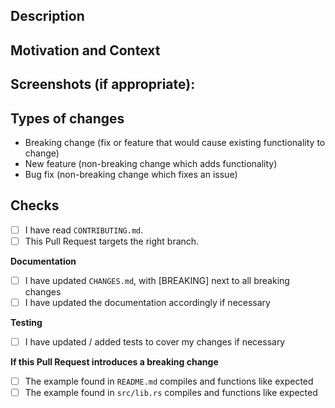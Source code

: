 <!--- Provide a general summary of your changes in the Title above -->

## Description
<!--- Describe your changes in detail -->

## Motivation and Context
<!--- Why is this change required? What problem does it solve? -->
<!--- If it fixes an open issue, please link to the issue here. -->

## Screenshots (if appropriate):
<!--- You can drag image files into GitHub's edit-window -->

## Types of changes
<!--- What types of changes does your code introduce? Remove all those that do not apply -->
- Breaking change (fix or feature that would cause existing functionality to change)
- New feature (non-breaking change which adds functionality)
- Bug fix (non-breaking change which fixes an issue)

## Checks
<!--- Go over all the following points, and put an `x` in all the boxes that apply. -->
<!--- If you're unsure about any of these, don't hesitate to ask. We're here to help! -->
- [ ] I have read `CONTRIBUTING.md`.
- [ ] This Pull Request targets the right branch.

**Documentation**
- [ ] I have updated `CHANGES.md`, with [BREAKING] next to all breaking changes
- [ ] I have updated the documentation accordingly if necessary

**Testing**
- [ ] I have updated / added tests to cover my changes if necessary

<!-- Remove these checks if this Pull Request does not affect the public API -->
**If this Pull Request introduces a breaking change**
- [ ] The example found in `README.md` compiles and functions like expected
- [ ] The example found in `src/lib.rs` compiles and functions like expected

